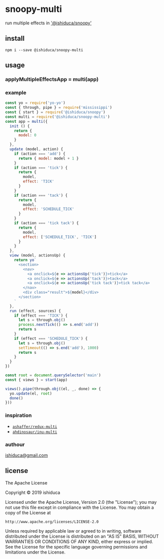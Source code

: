 # snoopy-multi

run multiple effects in [ '@ishiduca/snoopy' ](https://github.com/ishiduca/snoopy)

## install

```shell
npm i --save @ishiduca/snoopy-multi
```

## usage

### applyMultipleEffectsApp = multi(app)

### example

```js
const yo = require('yo-yo')
const { through, pipe } = require('mississippi')
const { start } = require('@ishiduca/snoopy')
const multi = require('@ishiduca/snoopy-multi')
const app = multi({
  init () {
    return {
      model: 0
    }
  },
  update (model, action) {
    if (action === 'add') {
      return { model: model + 1 }
    }
    if (action === 'tick') {
      return {
        model,
        effect: 'TICK'
      }
    }
    if (action === 'tack') {
      return {
        model,
        effect: 'SCHEDULE_TICK'
      }
    }
    if (action === 'tick tack') {
      return {
        model,
        effect: ['SCHEDULE_TICK', 'TICK']
      }
    }
  },
  view (model, actionsUp) {
    return yo`
      <section>
        <nav>
          <a onclick=${e => actionsUp('tick')}>tick</a>
          <a onclick=${e => actionsUp('tack')}>tack</a>
          <a onclick=${e => actionsUp('tick tack')}>tick tack</a>
        </nav>
        <div class="result">${model}</div>
      </section>
    `
  },
  run (effect, sources) {
    if (effect === 'TICK') {
      let s = through.obj()
      process.nextTick(() => s.end('add'))
      return s
    }
    if (effect === 'SCHEDULE_TICK') {
      let s = through.obj()
      setTimeout(() => s.end('add'), 1000)
      return s
    }
  }
})

const root = document.querySelector('main')
const { views } = start(app)

views().pipe(through.obj((el, _, done) => {
  yo.update(el, root)
  done()
}))
```

### inspiration

- [`ashaffer/redux-multi`](https://github.com/ashaffer/redux-multi)
- [`ahdinosaur/inu-multi`](https://github.com/ahdinosaur/inu-multi)

### authour

ishiduca@gmail.com

## license

The Apache License

Copyright &copy; 2019 ishiduca

Licensed under the Apache License, Version 2.0 (the "License");
you may not use this file except in compliance with the License.
You may obtain a copy of the License at

    http://www.apache.org/licenses/LICENSE-2.0

Unless required by applicable law or agreed to in writing, software
distributed under the License is distributed on an "AS IS" BASIS,
WITHOUT WARRANTIES OR CONDITIONS OF ANY KIND, either express or implied.
See the License for the specific language governing permissions and
limitations under the License.
